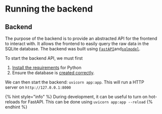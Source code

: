 # Running the backend

## Backend

The purpose of the backend is to provide an abstracted API for the frontend to interact with. It allows the frontend to easily query the raw data in the SQLite database. The backend was built using [`FastAPI`](https://fastapi.tiangolo.com)and[`sqlmodel`](https://sqlmodel.tiangolo.com).&#x20;

To start the backend API, we must first

1. [Install the requirements](how-to-install.md#installing-python-requirements) for Python
2. Ensure the database is [created correctly](how-to-install.md#creating-the-database).&#x20;

We can then start the backend: `uvicorn app:app`. This will run a HTTP server on `http://127.0.0.1:8000`

{% hint style="info" %}
During development, it can be useful to turn on hot-reloads for FastAPI. This can be done using `uvicorn app:app --reload`
{% endhint %}
